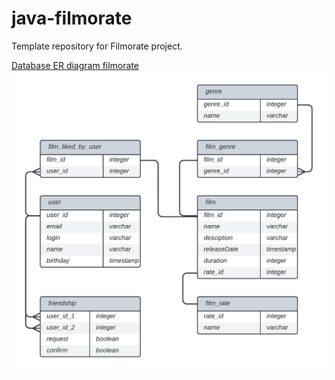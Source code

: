 # java-filmorate
Template repository for Filmorate project.

[Database ER diagram filmorate](https://lucid.app/lucidchart/5e13eee3-26f9-40dd-8176-741ced557a0b/edit?beaconFlowId=7EDBE40419744CEB&invitationId=inv_ba91a076-faca-4a70-b193-7a3dd48d95b4&page=0_0#)
![Database ER diagram filmorate](https://github.com/ivanrud23/java-filmorate/blob/main/Database%20ER%20diagram%20filmorate.jpeg)
